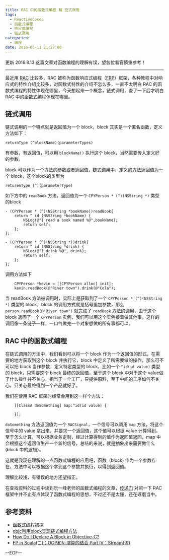 ```yaml
---
title: RAC 中的函数式编程 和 链式调用
tags:
  - ReactiveCocoa
  - 函数式编程
  - 响应式编程
  - 链式调用
categories:
  - 编程
date: 2016-06-11 21:27:00
---
```


更新 2016.8.13
这篇文章对函数编程的理解有误，望各位看官慎重参考！

---

最近用 [RAC](https://github.com/ReactiveCocoa/ReactiveCocoa) 比较多，RAC 被称为函数响应式编程（[FRP](https://en.wikipedia.org/wiki/Functional_reactive_programming)）框架，各种教程中对响应式的特性介绍比较多，对函数式特性的介绍不怎么多，一直不太明白 RAC 的函数式编程的特性体现在哪里，今天想起来一个概念，链式调用，查了一下后才明白 RAC 中的函数式编程体现在哪里。

<!-- more -->

## 链式调用

链式调用的一个特点就是返回值为一个 block，block 其实是一个匿名函数，定义方法如下：

```
returnType (^blockName)(parameterTypes)
```

有参数，有返回值，可以用 `blockName()` 执行这个 block，当然需要传入定义好的参数。

block 可以作为一个方法的参数或者返回值，链式调用中，定义的方法返回值为一个 block，这个block的类型为

```
returenType (^)(parameterType)
```

如下方中的 `readBook` 方法，返回值为一个 `CPYPerson * (^)(NSString *)` 类型的block

```
- (CPYPerson * (^)(NSString *bookName))readBook{
    return ^ id (NSString *bookName) {
        NSLog(@"I read a book named %@",bookName);
        return self;
    };
};

- (CPYPerson * (^)(NSString *))drink{
    return ^ id (NSString *drink) {
        NSLog(@"I drink %@", drink);
        return self;
    };
};
```

调用方法如下


```
    CPYPerson *kevin = [[CPYPerson alloc] init];
    kevin.readBook(@"River town").drink(@"Cola");
```

当 readBook 方法被调用时，实际上是获取到了一个 `CPYPerson * (^)(NSString *)` 类型的 block，block 的调用方式就是括号里加参数，那么 `person.readBook(@"River town")` 就完成了 `readBook` 方法的调用，由于这个 block 返回了一个 `CPYPerson` 实例，我们可以用这个实例接着做其他事，这样的调用像一条链子一样，一口气做完一个对象想做的所有事都可以。

## RAC 中的函数式编程

在链式调用的方法中，我们看到可以将一个 block 作为一个返回值的形式，在需要的地方获取到这个 block 并执行它，block 中定义了所需要做的操作，那么可不可以把 block 当作参数，定义特定类型的 block，比如一个 `^id(id value)` 类型的 block，只需要这个 block 最终的返回值，至于这个 block 中对于这个 value做了什么操作并不关心，相当于一个工厂，只提供原料，至于中间的工序如何不关心，只关心最终得到一个产品就好了。

我们在使用 RAC 框架时经常会用到这一样个方法：

```
    [[ClassA doSomething] map:^id(id value) {
    
    }];
```

`doSomething` 方法返回值为一个 `RACSignal`，一个信号可以调用 `map` 方法，将这个信号中的 value 拿出来，并要求一个返回值，这个值可以根据 value 计算得到，至于怎么计算，可以根据业务定制，经过计算得到的值作为返回值返回，map 中会根据这个返回值生产一个新的信号。总结的来说，就是抽象出来需要做什么 (block 中的逻辑）。

这就是我现在理解的一点函数式编程的应用吧，函数（block) 作为一个参数存在，方法中可以根据这个拿到这个参数并执行，以得到返回值。

理解比较浅，有错误的地方还望指正。

在查找资料的过程中读到阮一峰老师的函数式编程的文章，[传送门](http://www.ruanyifeng.com/blog/2012/04/functional_programming.html) 对照一下 RAC 框架中并不止有点体现了函数式编程的思想，不过还不是太懂，还在琢磨当中。

## 参考资料
* [函数式编程初探](http://www.ruanyifeng.com/blog/2012/04/functional_programming.html)
* [objc利用block实现链式编程方法](http://www.cnblogs.com/xiaobajiu/p/4772114.html)
* [How Do I Declare A Block in Objective-C?](http://fuckingblocksyntax.com/)
* [FP in Scala(二)：OOP和λ-演算的结合 Part IV：Stream(流)](http://bit.ly/1VSaCiA)

--EOF--


